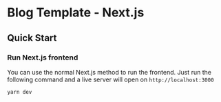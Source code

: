 # Blog Template - Next.js

## Quick Start

### Run Next.js frontend

You can use the normal Next.js method to run the frontend. Just run the following command and a live server will open on `http://localhost:3000`

```
yarn dev
```
